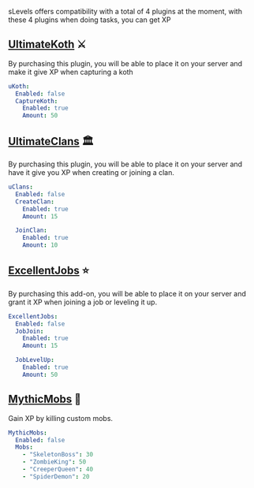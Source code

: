 sLevels offers compatibility with a total of 4 plugins at the moment, with these 4 plugins when doing tasks, you can get XP

## [UltimateKoth](https://polymart.org/product/3066/) ⚔️

By purchasing this plugin, you will be able to place it on your server and make it give XP when capturing a koth

```yaml
uKoth:
  Enabled: false
  CaptureKoth:
    Enabled: true
    Amount: 50
```

## [UltimateClans](https://polymart.org/product/1162/) 🏛️

By purchasing this plugin, you will be able to place it on your server and have it give you XP when creating or joining a clan.

```yaml
uClans:
  Enabled: false
  CreateClan:
    Enabled: true
    Amount: 15

  JoinClan:
    Enabled: true
    Amount: 10
```

## [ExcellentJobs](http://spigotmc.org/resources/114783/) ⭐

By purchasing this add-on, you will be able to place it on your server and grant it XP when joining a job or leveling it up.

```yaml
ExcellentJobs:
  Enabled: false
  JobJoin:
    Enabled: true
    Amount: 15

  JobLevelUp:
    Enabled: true
    Amount: 50
```
## [MythicMobs]([http://spigotmc.org/resources/114783/](https://mythiccraft.io/index.php?resources/1/)) 🐲

Gain XP by killing custom mobs.

```yaml
MythicMobs:
  Enabled: false
  Mobs:
    - "SkeletonBoss": 30
    - "ZombieKing": 50
    - "CreeperQueen": 40
    - "SpiderDemon": 20
```
